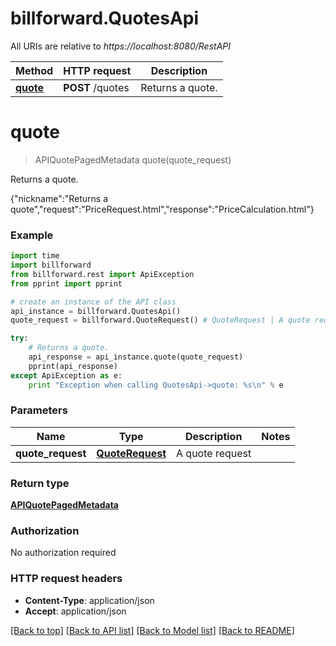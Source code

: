 # billforward.QuotesApi

All URIs are relative to *https://localhost:8080/RestAPI*

Method | HTTP request | Description
------------- | ------------- | -------------
[**quote**](QuotesApi.md#quote) | **POST** /quotes | Returns a quote.


# **quote**
> APIQuotePagedMetadata quote(quote_request)

Returns a quote.

{\"nickname\":\"Returns a quote\",\"request\":\"PriceRequest.html\",\"response\":\"PriceCalculation.html\"}

### Example 
```python
import time
import billforward
from billforward.rest import ApiException
from pprint import pprint

# create an instance of the API class
api_instance = billforward.QuotesApi()
quote_request = billforward.QuoteRequest() # QuoteRequest | A quote request

try: 
    # Returns a quote.
    api_response = api_instance.quote(quote_request)
    pprint(api_response)
except ApiException as e:
    print "Exception when calling QuotesApi->quote: %s\n" % e
```

### Parameters

Name | Type | Description  | Notes
------------- | ------------- | ------------- | -------------
 **quote_request** | [**QuoteRequest**](QuoteRequest.md)| A quote request | 

### Return type

[**APIQuotePagedMetadata**](APIQuotePagedMetadata.md)

### Authorization

No authorization required

### HTTP request headers

 - **Content-Type**: application/json
 - **Accept**: application/json

[[Back to top]](#) [[Back to API list]](../README.md#documentation-for-api-endpoints) [[Back to Model list]](../README.md#documentation-for-models) [[Back to README]](../README.md)

